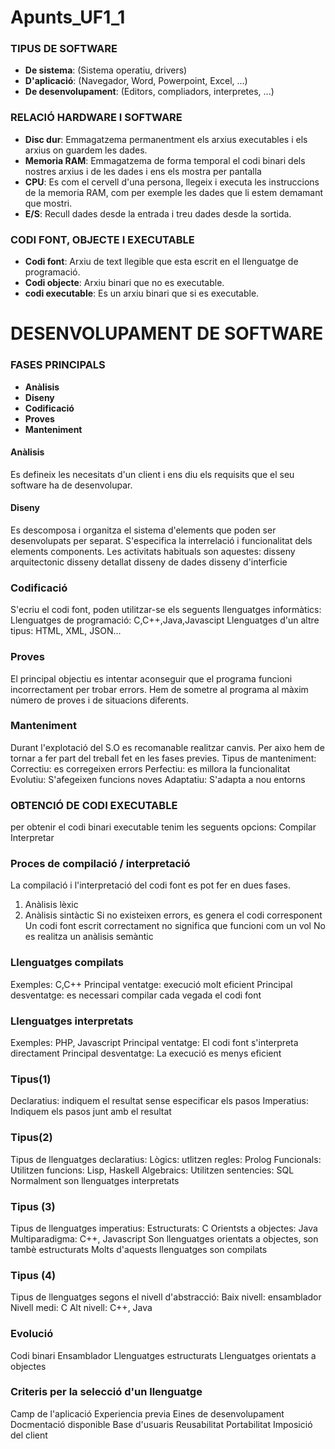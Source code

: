 # Apunts_UF1_1

### TIPUS DE SOFTWARE

 - **De sistema**: (Sistema operatiu, drivers)
 - **D'aplicació**: (Navegador, Word, Powerpoint, Excel, ...)
 - **De desenvolupament**: (Editors, compliadors, interpretes, ...)
 
### RELACIÓ HARDWARE I SOFTWARE

 - **Disc dur**: Emmagatzema permanentment els arxius executables i els arxius on guardem les dades.
 - **Memoria RAM**: Emmagatzema de forma temporal el codi binari dels nostres arxius i de les dades i ens els mostra per pantalla
 - **CPU**: Es com el cervell d'una persona, llegeix i executa les instruccions de la memoria RAM, com per exemple les dades que li estem demamant que mostri.
 - **E/S**: Recull dades desde la entrada i treu dades desde la sortida. 

### CODI FONT, OBJECTE I EXECUTABLE

- **Codi font**: Arxiu de text llegible que esta escrit en el llenguatge de programació.
- **Codi objecte**: Arxiu binari que no es executable. 
- **codi executable**: Es un arxiu binari que si es executable. 

# DESENVOLUPAMENT DE SOFTWARE

### FASES PRINCIPALS

- **Anàlisis**
- **Diseny**
- **Codificació**
- **Proves**
- **Manteniment**

#### Anàlisis
Es defineix les necesitats d'un client i ens diu els requisits que el seu software ha de desenvolupar.

#### Diseny
Es descomposa i organitza el sistema d'elements que poden ser desenvolupats per separat.
S'especifica la interrelació i funcionalitat dels elements components.
Les activitats habituals son aquestes:
disseny arquitectonic
disseny detallat
disseny de dades
disseny d'interficie

### Codificació

S'ecriu el codi font, poden utilitzar-se els seguents llenguatges informàtics:
Llenguatges de programació: C,C++,Java,Javascipt
Llenguatges d'un altre tipus: HTML, XML, JSON...

### Proves

El principal objectiu es intentar aconseguir que el programa funcioni incorrectament per trobar errors.
Hem de sometre al programa al màxim número de proves i de situacions diferents.

### Manteniment 

Durant l'explotació del S.O es recomanable realitzar canvis.
Per aixo hem de tornar a fer part del treball fet en les fases previes.
Tipus de manteniment:
Correctiu: es corregeixen errors
Perfectiu: es millora la funcionalitat
Evolutiu: S'afegeixen funcions noves
Adaptatiu: S'adapta a nou entorns

### OBTENCIÓ DE CODI EXECUTABLE

per obtenir el codi binari executable tenim les seguents opcions:
Compilar
Interpretar

### Proces de compilació / interpretació

La compilació i l'interpretació del codi font es pot fer en dues fases.
1. Anàlisis lèxic
2. Anàlisis sintàctic
Si no existeixen errors, es genera el codi corresponent
Un codi font escrit correctament no significa que funcioni com un vol
No es realitza un anàlisis semàntic

### Llenguatges compilats
Exemples: C,C++
Principal ventatge: execució molt eficient
Principal desventatge: es necessari compilar cada vegada el codi font

### Llenguatges interpretats
Exemples: PHP, Javascript
Principal ventatge: El codi font s'interpreta directament
Principal desventatge: La execució es menys eficient

### Tipus(1)
Declaratius: indiquem el resultat sense especificar els pasos
Imperatius: Indiquem els pasos junt amb el resultat

### Tipus(2)
Tipus de llenguatges declaratius:
Lògics: utlitzen regles: Prolog
Funcionals: Utilitzen funcions: Lisp, Haskell
Algebraics: Utilitzen sentencies: SQL
Normalment son llenguatges interpretats

### Tipus (3)
Tipus de llenguatges imperatius:
Estructurats: C
Orientsts a objectes: Java
Multiparadigma: C++, Javascript
Son llenguatges orientats a objectes, son tambè estructurats
Molts d'aquests llenguatges son compilats

### Tipus (4)

Tipus de llenguatges segons el nivell d'abstracció:
Baix nivell: ensamblador
Nivell medi: C
Alt nivell: C++, Java

### Evolució
Codi binari
Ensamblador
Llenguatges estructurats
Llenguatges orientats a objectes

### Criteris per la selecció d'un llenguatge
Camp de l'aplicació
Experiencia previa
Eines de desenvolupament
Docmentació disponible
Base d'usuaris
Reusabilitat
Portabilitat
Imposició del client
